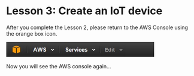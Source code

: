 # Lesson 3: Create an IoT device

After you complete the Lesson 2, please return to the AWS Console using the orange box icon.

![](13.jpg)

Now you will see the AWS console again...



